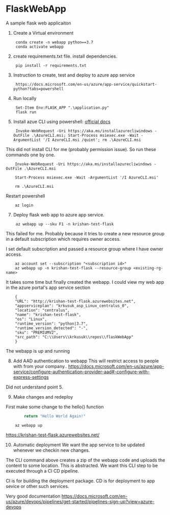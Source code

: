 # FlaskWebApp
A sample flask web applicaiton

1. Create a Virtual environment

        conda create -n webapp python==3.7
        conda activate webapp

2. create requirements.txt file. install dependencies.

        pip install -r requirements.txt
    
4. Instruction to create, test and deploy to azure app service
        
        https://docs.microsoft.com/en-us/azure/app-service/quickstart-python?tabs=powershell
5. Run locally
        
        Set-Item Env:FLASK_APP ".\application.py"
        flask run
6. Install azue CLI using powershell: [official docs](https://docs.microsoft.com/en-us/cli/azure/install-azure-cli-windows?view=azure-cli-latest&tabs=azure-powershell)

        Invoke-WebRequest -Uri https://aka.ms/installazurecliwindows -OutFile .\AzureCLI.msi; Start-Process msiexec.exe -Wait -ArgumentList '/I AzureCLI.msi /quiet'; rm .\AzureCLI.msi

This did not install CLI for me (probably permission issue). So run these commands one by one.

        Invoke-WebRequest -Uri https://aka.ms/installazurecliwindows -OutFile .\AzureCLI.msi
        
        Start-Process msiexec.exe -Wait -ArgumentList '/I AzureCLI.msi'
        
        rm .\AzureCLI.msi

Restart powershell

        az login
7. Deploy flask web app to azure app service.

        az webapp up --sku F1 -n krishan-test-flask

This failed for me. Probably because it tries to create a new resource group in a default subscription which requires owner access. 
        
I set default subscription and passed a resource group where I have owner access. 

        az account set --subscription "<subscription id>"
        az webapp up -n krishan-test-flask --resource-group <existing-rg-name>

It takes some time but finally created the webapp. I could view my web app in the azure portal's app service section

        {
        "URL": "http://krishan-test-flask.azurewebsites.net",
        "appserviceplan": "krkusuk_asp_Linux_centralus_0",
        "location": "centralus",
        "name": "krishan-test-flask",
        "os": "Linux",
        "runtime_version": "python|3.7",
        "runtime_version_detected": "-",
        "sku": "PREMIUMV2",
        "src_path": "C:\\Users\\krkusuk\\repos\\flaskWebApp"
        }
The webapp is up and running

8. Add AAD authentication to webapp
This will restrict access to people with from your company.. 
https://docs.microsoft.com/en-us/azure/app-service/configure-authentication-provider-aad#-configure-with-express-settings

Did not understand point 5.

9. Make changes and redeploy


First make some change to the hello() function

```python
        return "Hello World Again!"
```

        az webapp up


https://krishan-test-flask.azurewebsites.net/

10. Automatic deployment
We want the app service to be updated whenever we checkin new changes.

The CLI command above creates a zip of the webapp code and uploads the content to some location. This is abstracted. We want this CLI step to be executed through a CI CD pipeline.

CI is for building the deployment package.
CD is for deployment to app sevice or other such services.

Very good documentation
https://docs.microsoft.com/en-us/azure/devops/pipelines/get-started/pipelines-sign-up?view=azure-devops